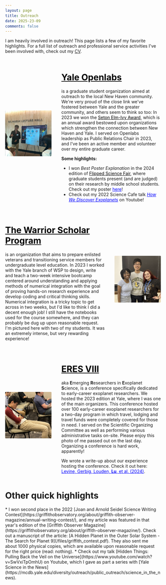 ```yaml
---
layout: page
title: Outreach
date: 2025-23-09
comments: false
---
```


I am heavily involved in outreach! This page lists a few of my favorite highlights. For a full list of outreach and professional service activities I've been involved with, check out my [CV](TLu_CV.pdf).

<div style="display:flex; align-items:center; gap:2rem; margin:20px 0;">
  <img src="/images/openlabs.jpg"
       alt="Tiger giving a Flipped Science Fair Presentation!"
       style="width:150px; height:auto; border-radius:2px;">
  <div>
    <a href="https://theopenlabs.sites.yale.edu/" style="color:black;"><h1>Yale Openlabs</h1></a>
    <p>
      is a graduate student organization aimed at outreach to the local New Haven community. We're very proud of the close link we've fostered between Yale and the greater community, and others seem to think so too: In 2023 we won the <a href="https://news.yale.edu/2023/04/04/elm-and-ivy-celebration" style="color:black;">Seton Elm-Ivy Award</a>, which is an annual award bestowed upon organizations which strengthen the connection between New Haven and Yale. I served on Openlabs leadership as Public Relations Chair in 2023, and I've been an active member and volunteer over my entire graduate career.
    </p>
    <p><strong>Some highlights:</strong></p>
    <ul>
      <li>I won <i>Best Poster Explanation</i> in the 2024 edition of <a href="https://theopenlabs.sites.yale.edu/gallery/flipped-science-fair" style="color:black;">Flipped Science Fair</a>, where graduate students present (and are judged) on their research by middle school students. Check out my poster <a href="/images/FSF_poster.pdf" style="color:blue;">here</a>!</li>
      <li>Check out my 2022 Science Cafe talk <a href="https://www.youtube.com/watch?v=6L48-vZvKjc" style="color:blue;"><i>How We Discover Exoplanets</i></a> on Youtube!</li>
    </ul>
  </div>
</div>

<div style="display:flex; align-items:center; gap:2rem; margin:20px 0;">
  <div>
    <a href="https://www.warrior-scholar.org/" style="color:black;"><h1>The Warrior Scholar Program</h1></a>
    <p>
      is an organization that aims to prepare enlisted veterans and transitioning service members for undergraduate level education. In 2023 I worked with the Yale branch of WSP to design, write and teach a two-week intensive bootcamp centered around understanding and applying methods of numerical integration with the goal of proving hands-on research experience and develop coding and critical thinking skills. Numerical integration is a tricky topic to get across in two weeks, but I'd like to think I did a decent enough job! I still have the notebooks used for the course somewhere, and they can probably be dug up upon reasonable request. I'm pictured here with two of my students. It was an extremely intense, but very rewarding experience!
    </p>
  </div>
  <img src="/images/WSP.png"
       alt="Me and two of my WSP students"
       style="width:150px; height:auto; border-radius:2px;">
</div>

<div style="display:flex; align-items:center; gap:2rem; margin:20px 0;">
  <img src="/images/eres.JPG"
       alt="ded"
       style="width:150px; height:auto; border-radius:2px;">
  <div>
    <a href="https://exoemma.my.canva.site/eres2023" style="color:black;"><h1>ERES VIII</h1></a>
    <p>
      aka <b>E</b>merging <b>R</b>esearchers in <b>E</b>xoplanet <b>S</b>cience, is a conference specifically dedicated to early-career exoplanet researchers. We hosted the 2023 edition at Yale, where I was one of the main organizers. This conference hosted over 100 early-career exoplanet researchers for a two-day program in which travel, lodging and travel funds were completely covered for those in need. I served on the Scientific Organizing Committee as well as performing various administrative tasks on-site. Please enjoy this photo of me passed out on the last day. Organizing a conference is hard work, apparently!
    </p>
    <p>We wrote a write-up about our experience hosting the conference. Check it out here: <a href="https://baas.aas.org/pub/2024i004/release/1" style="color:blue;">Levine, Gerbig, Louden, <b>Lu</b>, et al. (2024)</a>.</p>
  </div>
</div>

<h1> Other quick highlights </h1>
* I won second place in the 2022 [Joan and Arnold Seidel Science Writing Contest](https://griffithobservatory.org/about/griffith-observer-magazine/annual-writing-contest/), and my article was featured in that year's edition of the [Griffith Observer Magazine](https://griffithobservatory.org/about/griffith-observer-magazine/). Check out a manuscript of the article: [A Hidden Planet in the Outer Solar System - The Search for Planet 9](/files/griffith_contest.pdf). They also sent me about 1000 physical copies, which are available upon reasonable request for the right price (read: nothing).
* Check out my talk [Hidden Things: Pulling Back the Veil on the Universe](https://www.youtube.com/watch?v=SwVxiTpOmhU) on Youtube, which I gave as part a series with [Yale Science in the News](https://mcdb.yale.edu/diversity/outreach/public_outreach/science_in_the_news).
